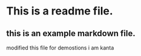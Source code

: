 # This is a readme file.
## this is an example markdown file.




modified this file for demostions
i am kanta
